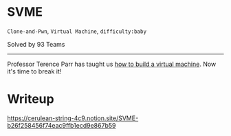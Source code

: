 # SVME

`Clone-and-Pwn`, `Virtual Machine`, `difficulty:baby`

Solved by 93 Teams

---

Professor Terence Parr has taught us [how to build a virtual machine](https://www.slideshare.net/parrt/how-to-build-a-virtual-machine). Now it's time to break it!

# Writeup

https://cerulean-string-4c9.notion.site/SVME-b26f258456f74eac9ffb1ecd9e867b59
